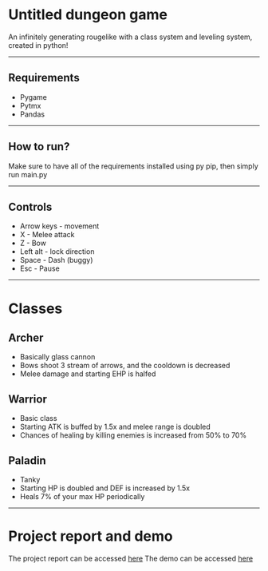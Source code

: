 # Untitled dungeon game

An infinitely generating rougelike with a class system and leveling system, created in python!

-----
## Requirements
- Pygame
- Pytmx
- Pandas
-----
## How to run?

Make sure to have all of the requirements installed using py pip, then simply run main.py

------
## Controls
- Arrow keys - movement
- X - Melee attack
- Z - Bow
- Left alt - lock direction
- Space - Dash (buggy)
- Esc - Pause
------
# Classes
## Archer
- Basically glass cannon
- Bows shoot 3 stream of arrows, and the cooldown is decreased
- Melee damage and starting EHP is halfed
## Warrior
- Basic class
-  Starting ATK is buffed by 1.5x and melee range is doubled
- Chances of healing by killing enemies is increased from 50% to 70%
## Paladin
- Tanky
- Starting HP is doubled and DEF is increased by 1.5x
- Heals 7% of your max HP periodically

-------
# Project report and demo
The project report can be accessed [here](https://docs.google.com/document/d/1IbRrFFpFzl1yA1H559wcRhqqPL27w-dAJbOAVbtaY18/edit?usp=sharing)
The demo can be accessed [here](https://drive.google.com/file/d/1XERKSoChpGX2gY6xWuCzTkH4miaC-j-z/view?usp=sharing)



